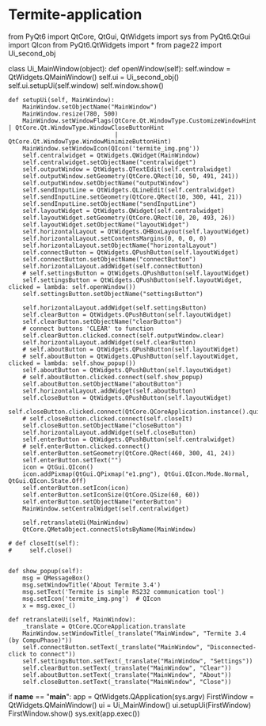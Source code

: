 # Termite-application
from PyQt6 import QtCore, QtGui, QtWidgets
import sys
from PyQt6.QtGui import QIcon
from PyQt6.QtWidgets import *
from page22 import Ui_second_obj


class Ui_MainWindow(object):
    def openWindow(self):
        self.window = QtWidgets.QMainWindow()
        self.ui = Ui_second_obj()
        self.ui.setupUi(self.window)
        self.window.show()

    def setupUi(self, MainWindow):
        MainWindow.setObjectName("MainWindow")
        MainWindow.resize(780, 500)
        MainWindow.setWindowFlags(QtCore.Qt.WindowType.CustomizeWindowHint | QtCore.Qt.WindowType.WindowCloseButtonHint
                                  | QtCore.Qt.WindowType.WindowMinimizeButtonHint)
        MainWindow.setWindowIcon(QIcon('termite_img.png'))
        self.centralwidget = QtWidgets.QWidget(MainWindow)
        self.centralwidget.setObjectName("centralwidget")
        self.outputWindow = QtWidgets.QTextEdit(self.centralwidget)
        self.outputWindow.setGeometry(QtCore.QRect(10, 50, 491, 241))
        self.outputWindow.setObjectName("outputWindow")
        self.sendInputLine = QtWidgets.QLineEdit(self.centralwidget)
        self.sendInputLine.setGeometry(QtCore.QRect(10, 300, 441, 21))
        self.sendInputLine.setObjectName("sendInputLine")
        self.layoutWidget = QtWidgets.QWidget(self.centralwidget)
        self.layoutWidget.setGeometry(QtCore.QRect(10, 20, 493, 26))
        self.layoutWidget.setObjectName("layoutWidget")
        self.horizontalLayout = QtWidgets.QHBoxLayout(self.layoutWidget)
        self.horizontalLayout.setContentsMargins(0, 0, 0, 0)
        self.horizontalLayout.setObjectName("horizontalLayout")
        self.connectButton = QtWidgets.QPushButton(self.layoutWidget)
        self.connectButton.setObjectName("connectButton")
        self.horizontalLayout.addWidget(self.connectButton)
        # self.settingsButton = QtWidgets.QPushButton(self.layoutWidget)
        self.settingsButton = QtWidgets.QPushButton(self.layoutWidget, clicked = lambda: self.openWindow())
        self.settingsButton.setObjectName("settingsButton")

        self.horizontalLayout.addWidget(self.settingsButton)
        self.clearButton = QtWidgets.QPushButton(self.layoutWidget)
        self.clearButton.setObjectName("clearButton")
        # connect buttons 'CLEAR' to function
        self.clearButton.clicked.connect(self.outputWindow.clear)
        self.horizontalLayout.addWidget(self.clearButton)
        # self.aboutButton = QtWidgets.QPushButton(self.layoutWidget)
        # self.aboutButton = QtWidgets.QPushButton(self.layoutWidget, clicked = lambda: self.show_popup())
        self.aboutButton = QtWidgets.QPushButton(self.layoutWidget)
        # self.aboutButton.clicked.connect(self.show_popup)
        self.aboutButton.setObjectName("aboutButton")
        self.horizontalLayout.addWidget(self.aboutButton)
        self.closeButton = QtWidgets.QPushButton(self.layoutWidget)
        self.closeButton.clicked.connect(QtCore.QCoreApplication.instance().quit)
        # self.closeButton.clicked.connect(self.closeIt)
        self.closeButton.setObjectName("closeButton")
        self.horizontalLayout.addWidget(self.closeButton)
        self.enterButton = QtWidgets.QPushButton(self.centralwidget)
        # self.enterButton.clicked.connect()
        self.enterButton.setGeometry(QtCore.QRect(460, 300, 41, 24))
        self.enterButton.setText("")
        icon = QtGui.QIcon()
        icon.addPixmap(QtGui.QPixmap("e1.png"), QtGui.QIcon.Mode.Normal, QtGui.QIcon.State.Off)
        self.enterButton.setIcon(icon)
        self.enterButton.setIconSize(QtCore.QSize(60, 60))
        self.enterButton.setObjectName("enterButton")
        MainWindow.setCentralWidget(self.centralwidget)

        self.retranslateUi(MainWindow)
        QtCore.QMetaObject.connectSlotsByName(MainWindow)

    # def closeIt(self):
    #     self.close()


    def show_popup(self):
        msg = QMessageBox()
        msg.setWindowTitle('About Termite 3.4')
        msg.setText('Termite is simple RS232 communication tool')
        msg.setIcon('termite_img.png')  # QIcon
        x = msg.exec_()

    def retranslateUi(self, MainWindow):
        _translate = QtCore.QCoreApplication.translate
        MainWindow.setWindowTitle(_translate("MainWindow", "Termite 3.4 (by CompuPhase)"))
        self.connectButton.setText(_translate("MainWindow", "Disconnected-click to connect"))
        self.settingsButton.setText(_translate("MainWindow", "Settings"))
        self.clearButton.setText(_translate("MainWindow", "Clear"))
        self.aboutButton.setText(_translate("MainWindow", "About"))
        self.closeButton.setText(_translate("MainWindow", "Close"))


if __name__ == "__main__":
    app = QtWidgets.QApplication(sys.argv)
    FirstWindow = QtWidgets.QMainWindow()
    ui = Ui_MainWindow()
    ui.setupUi(FirstWindow)
    FirstWindow.show()
    sys.exit(app.exec())

